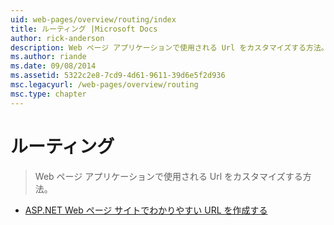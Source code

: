 ```yaml
---
uid: web-pages/overview/routing/index
title: ルーティング |Microsoft Docs
author: rick-anderson
description: Web ページ アプリケーションで使用される Url をカスタマイズする方法。
ms.author: riande
ms.date: 09/08/2014
ms.assetid: 5322c2e8-7cd9-4d61-9611-39d6e5f2d936
msc.legacyurl: /web-pages/overview/routing
msc.type: chapter
---
```

<a name="routing"></a>ルーティング
====================
> Web ページ アプリケーションで使用される Url をカスタマイズする方法。


- [ASP.NET Web ページ サイトでわかりやすい URL を作成する](creating-readable-urls-in-aspnet-web-pages-sites.md)

